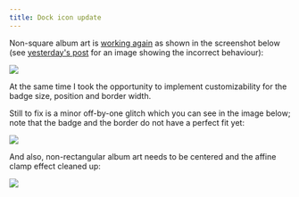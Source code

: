 ```yaml
---
title: Dock icon update
---
```


Non-square album art is [working again](http://www.wincent.com/a/about/wincent/weblog/svn-log/archives/2006/12/synergy_advance_r380_5_items_c.php) as shown in the screenshot below (see [yesterday's post](http://www.wincent.com/a/about/wincent/weblog/archives/2006/12/core_image_fun.php) for an image showing the incorrect behaviour):

![](/system/images/legacy/fixed-non-square.png)

At the same time I took the opportunity to implement customizability for the badge size, position and border width.

Still to fix is a minor off-by-one glitch which you can see in the image below; note that the badge and the border do not have a perfect fit yet:

![](/system/images/legacy/off-by-one.png)

And also, non-rectangular album art needs to be centered and the affine clamp effect cleaned up:

![](/system/images/legacy/affine-clamp.png)
